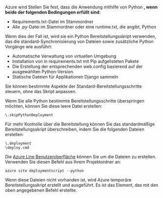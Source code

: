 Azure wird Stellen Sie fest, dass die Anwendung mithilfe von Python **, wenn beide der folgenden Bedingungen erfüllt sind**:

- Requirements.txt-Datei im Stammordner
- Alle .py-Datei im Stammordner oder eine runtime.txt, die angibt, Python

Wenn dies der Fall ist, wird sie ein Python Bereitstellungsskript verwenden, das die standard-Synchronisierung von Dateien sowie zusätzliche Python Vorgänge wie ausführt:

- Automatische Verwaltung von virtuellen Umgebung
- Installation von in requirements.txt mit Pip aufgelisteten Pakete
- Die Erstellung der entsprechenden web.config basierend auf der ausgewählten Python-Version.
- Statische Dateien für Applikationen Django sammeln

Sie können bestimmte Aspekte der Standard-Bereitstellungsschritte steuern, ohne das Skript anpassen.

Wenn Sie alle Python bestimmte Bereitstellungsschritte überspringen möchten, können Sie diese leere Datei erstellen:

    \.skipPythonDeployment

Für mehr Kontrolle über die Bereitstellung können Sie das standardmäßige Bereitstellungsskript überschreiben, indem Sie die folgenden Dateien erstellen:

    \.deployment
    \deploy.cmd

Die [Azure Line Benutzeroberfläche][] können Sie um die Dateien zu erstellen.  Verwenden Sie diesen Befehl aus Ihrem Projektordner an:

    azure site deploymentscript --python

Wenn diese Dateien nicht vorhanden ist, wird Azure temporäre Bereitstellungsskript erstellt und ausgeführt.  Es ist das Element, das mit den oben angegebenen Befehl erstellte.

[Azure Line Benutzeroberfläche]: http://azure.microsoft.com/downloads/
